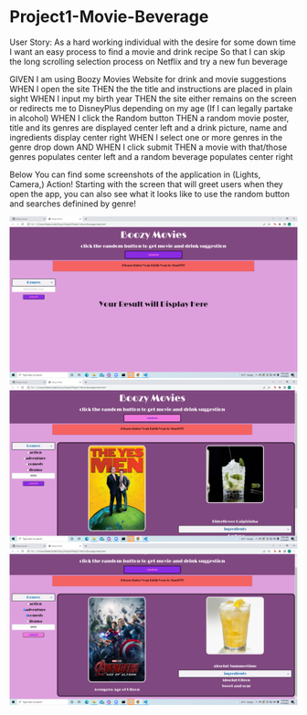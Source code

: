 # Project1-Movie-Beverage

User Story:
As a hard working individual with the desire for some down time
I want an easy process to find a movie and drink recipe
So that I can skip the long scrolling selection process on Netflix and try a new fun beverage

GIVEN I am using Boozy Movies Website for drink and movie suggestions
WHEN I open the site
THEN the the title and instructions are placed in plain sight
WHEN I input my birth year
THEN the site either remains on the screen or redirects me to DisneyPlus depending on my age (If I can legally partake in alcohol)
WHEN I click the Random button
THEN a random movie poster, title and its genres are displayed center left and a drink picture, name and ingredients display center right
WHEN I select one or more genres in the genre drop down
AND WHEN I click submit
THEN a movie with that/those genres populates center left and a random beverage populates center right

Below You can find some screenshots of the application in (Lights, Camera,) Action!
Starting with the screen that will greet users when they open the app, you can also see what it looks like to use the random button and searches definined by genre!

![screenshot](./assets/Start.png)
![screenshot](./assets/Random.png)
![screenshot](./assets/GenreSearch.png)
